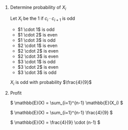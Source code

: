 1. Determine probability of $X_i$

   Let $X_i$ be the 1 if $c_i \cdot c_{i + 1}$ is odd

   <ul>
       <li> $1 \cdot 1$ is odd </li>
       <li> $1 \cdot 2$ is even </li>
       <li> $1 \cdot 3$ is odd </li>
       <li> $2 \cdot 1$ is even </li>
       <li> $2 \cdot 2$ is even </li>
       <li> $2 \cdot 3$ is even </li>
       <li> $3 \cdot 1$ is odd </li>
       <li> $3 \cdot 2$ is even </li>
       <li> $3 \cdot 3$ is odd </li>
   </ul>

   $X_i$ is odd with probability $\frac{4}{9}$

2. Profit

   $ \mathbb{E}(X) = \sum\_{i=1}^{n-1} \mathbb{E}(X_i) $

   $ \mathbb{E}(X) = \sum\_{i=1}^{n-1} \frac{4}{9} $

   $ \mathbb{E}(X) = \frac{4}{9} \cdot (n-1) $

